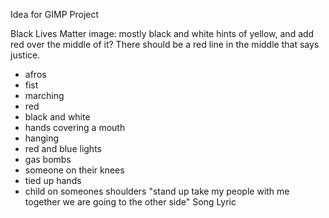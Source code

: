 

Idea for GIMP Project

 Black Lives Matter image: mostly black and white hints of yellow, and add red over the middle of it? There should be a red line in the middle that says justice.



 - afros
 - fist
 - marching
 - red
 - black and white
 - hands covering a mouth
 - hanging
 - red and blue lights
 - gas bombs
 - someone on their knees
 - tied up hands
 - child on someones shoulders
 "stand up take my people with me together we are going to the other side" Song Lyric 
